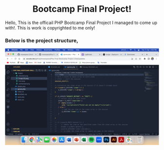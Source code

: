 <h1 align="center"> Bootcamp Final Project! </h1>

Hello, This is the officail PHP Bootcamp Final Project I managed to come up with!.
This is work is copyrighted to me only!

### Below is the project structure,
<img alt="project-logo" src="./images/project-structure.png">
